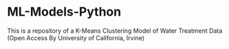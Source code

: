 # ML-Models-Python
This is a repository of a K-Means Clustering Model of Water Treatment Data (Open Access By University of California, Irvine)
